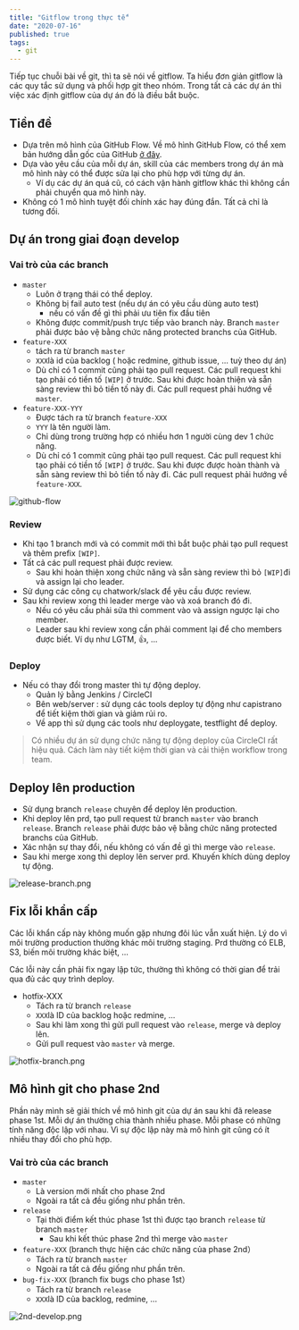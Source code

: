```yaml
---
title: "Gitflow trong thực tế"
date: "2020-07-16"
published: true
tags:
  - git
---
```


Tiếp tục chuỗi bài về git, thì ta sẽ nói về gitflow. Ta hiểu đơn giản gitflow là các quy tắc sử dụng và phối hợp git theo nhóm.
Trong tất cả các dự án thì việc xác định gitflow của dự án đó là điều bắt buộc.

## Tiền đề
* Dựa trên mô hình của GitHub Flow. Về mô hình GitHub Flow, có thể xem bản hướng dẫn gốc của GitHub [ở đây](https://guides.github.com/introduction/flow/).
* Dựa vào yêu cầu của mỗi dự án, skill của các members trong dự án mà mô hình này có thể được sửa lại cho phù hợp với từng dự án.
    * Ví dụ các dự án quá cũ, có cách vận hành gitflow khác thì không cần phải chuyển qua mô hình này.
* Không có 1 mô hình tuyệt đối chính xác hay đúng đắn. Tất cả chỉ là tương đối.

## Dự án trong giai đoạn develop

### Vai trò của các branch

* `master`
    * Luôn ở trạng thái có thể deploy.
    * Không bị fail auto test (nếu dự án có yêu cầu dùng auto test)
        * nếu có vấn đề gì thì phải ưu tiên fix đầu tiên
    * Không được commit/push trực tiếp vào branch này. Branch `master` phải được bảo vệ bằng chức năng protected branchs của GitHub.
* `feature-XXX`
    * tách ra từ branch `master`
    * `XXX`là id của backlog ( hoặc redmine, github issue, ... tuỳ theo dự án)
    * Dù chỉ có 1 commit cũng phải tạo pull request. Các pull request khi tạo phải có tiền tố `[WIP]` ở trước. Sau khi được hoàn thiện và sẵn sàng review thì bỏ tiền tố này đi. Các pull request phải hướng về `master`.
* `feature-XXX-YYY`
    * Được tách ra từ branch `feature-XXX`
    * `YYY` là tên người làm.
    * Chỉ dùng trong trường hợp có nhiều hơn 1 người cùng dev 1 chức năng.
    * Dù chỉ có 1 commit cũng phải tạo pull request. Các pull request khi tạo phải có tiền tố `[WIP]` ở trước. Sau khi được được hoàn thành và sẵn sàng review thì bỏ tiền tố này đi. Các pull request phải hướng về `feature-XXX`.

![github-flow](/GitHubFlow.png?width=400px)

### Review
* Khi tạo 1 branch mới và có commit mới thì bắt buộc phải tạo pull request và thêm prefix `[WIP]`.
* Tất cả các pull request phải được review.
    * Sau khi hoàn thiện xong chức năng và sẵn sàng review thì bỏ `[WIP]`đi và assign lại cho leader.
* Sử dụng các công cụ chatwork/slack để yêu cầu được review.
* Sau khi review xong thì leader merge vào và xoá branch đó đi.
    * Nếu có yêu cầu phải sửa thì comment vào và assign ngược lại cho member.
    * Leader sau khi review xong cần phải comment lại để cho members được biết. Ví dụ như LGTM, :+1:, ...

### Deploy

* Nếu có thay đổi trong master thì tự động deploy.
    * Quản lý bằng Jenkins / CircleCI
    * Bên web/server : sử dụng các tools deploy tự động như capistrano để tiết kiệm thời gian và giảm rủi ro.
    * Về app thì sử dụng các tools như deploygate, testflight để deploy.

> Có nhiều dự án sử dụng chức năng tự động deploy của CircleCI rất hiệu quả. Cách làm này tiết kiệm thời gian và cải thiện workflow trong team.

## Deploy lên production
* Sử dụng branch `release` chuyên để deploy lên production.
* Khi deploy lên prd, tạo pull request từ branch `master` vào branch `release`. Branch `release` phải được bảo vệ bằng chức năng protected branchs của GitHub.
* Xác nhận sự thay đổi, nếu không có vấn đề gì thì merge vào `release`.
* Sau khi merge xong thì deploy lên server prd. Khuyến khích dùng deploy tự động.

![release-branch.png](/release-branch.png)

## Fix lỗi khẩn cấp

Các lỗi khẩn cấp này không muốn gặp nhưng đôi lúc vẫn xuất hiện. Lý do vì môi trường production thường khác môi trường staging. Prd thường có ELB, S3, biến môi trường khác biệt, ...

Các lỗi này cần phải fix ngay lập tức, thường thì không có thời gian để trải qua đủ các quy trình deploy.

* hotfix-XXX
    * Tách ra từ branch `release`
    * `XXX`là ID của backlog hoặc redmine, ...
    * Sau khi làm xong thì gửi pull request vào `release`, merge và deploy lên.
    * Gửi pull request vào `master` và merge.

![hotfix-branch.png](/hotfix-branch.png)

## Mô hình git cho phase 2nd

Phần này mình sẽ giải thích về mô hình git của dự án sau khi đã release phase 1st.
Mỗi dự án thường chia thành nhiều phase. Mỗi phase có những tính năng độc lập với nhau.
Vì sự độc lập này mà mô hình git cũng có ít nhiều thay đổi cho phù hợp.


### Vai trò của các branch

* `master`
    * Là version mới nhất cho phase 2nd
    * Ngoài ra tất cả đều giống như phần trên.
* `release`
    * Tại thời điểm kết thúc phase 1st thì được tạo branch `release` từ branch `master`
        * Sau khi kết thúc phase 2nd thì merge vào `master`
* `feature-XXX` (branch thực hiện các chức năng của phase 2nd）
    * Tách ra từ branch `master`
    * Ngoài ra tất cả đều giống như phần trên.
* `bug-fix-XXX` (branch fix bugs cho phase 1st）
    * Tách ra từ branch `release`
    * `XXX`là ID của backlog, redmine, ...

![2nd-develop.png](/2nd-develop.png)
